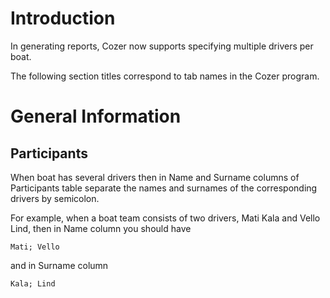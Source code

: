 # Introduction #

In generating reports, Cozer now supports specifying multiple drivers per boat.

The following section titles correspond to tab names in the Cozer program.

# General Information #

## Participants ##

When boat has several drivers then in Name and Surname columns of Participants table
separate the names and surnames of the corresponding drivers by semicolon.

For example, when a boat team consists of two drivers, Mati Kala and Vello Lind, then in Name column you should have
```
Mati; Vello
```
and in Surname column
```
Kala; Lind
```